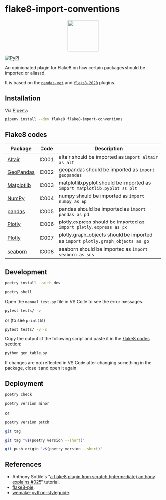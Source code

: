 # flake8-import-conventions

<p align="center">
  <img alt="" src="https://raw.githubusercontent.com/joaopalmeiro/flake8-import-conventions/main/assets/logo_round.png" width="100" height="100" />
</p>

[![PyPI](https://img.shields.io/pypi/v/flake8-import-conventions.svg)](https://pypi.org/project/flake8-import-conventions/)

An opinionated plugin for Flake8 on how certain packages should be imported or aliased.

It is based on the [`pandas-vet`](https://github.com/deppen8/pandas-vet) and [`flake8-2020`](https://github.com/asottile/flake8-2020) plugins.

## Installation

Via [Pipenv](https://pipenv.pypa.io/):

```bash
pipenv install --dev flake8 flake8-import-conventions
```

## Flake8 codes

| Package                                 | Code  | Description                                                                    |
| --------------------------------------- | ----- | ------------------------------------------------------------------------------ |
| [Altair](https://altair-viz.github.io/) | IC001 | altair should be imported as `import altair as alt`                            |
| [GeoPandas](https://geopandas.org/)     | IC002 | geopandas should be imported as `import geopandas`                             |
| [Matplotlib](https://matplotlib.org/)   | IC003 | matplotlib.pyplot should be imported as `import matplotlib.pyplot as plt`      |
| [NumPy](https://numpy.org/)             | IC004 | numpy should be imported as `import numpy as np`                               |
| [pandas](https://pandas.pydata.org/)    | IC005 | pandas should be imported as `import pandas as pd`                             |
| [Plotly](https://plotly.com/python/)    | IC006 | plotly.express should be imported as `import plotly.express as px`             |
| [Plotly](https://plotly.com/python/)    | IC007 | plotly.graph_objects should be imported as `import plotly.graph_objects as go` |
| [seaborn](https://seaborn.pydata.org/)  | IC008 | seaborn should be imported as `import seaborn as sns`                          |

## Development

```bash
poetry install --with dev
```

```bash
poetry shell
```

Open the `manual_test.py` file in VS Code to see the error messages.

```bash
pytest tests/ -v
```

or (to see `print()`s)

```bash
pytest tests/ -v -s
```

Copy the output of the following script and paste it in the [Flake8 codes](#flake8-codes) section:

```bash
python gen_table.py
```

If changes are not reflected in VS Code after changing something in the package, close it and open it again.

## Deployment

```bash
poetry check
```

```bash
poetry version minor
```

or

```bash
poetry version patch
```

```bash
git tag
```

```bash
git tag "v$(poetry version --short)"
```

```bash
git push origin "v$(poetry version --short)"
```

## References

- Anthony Sottile's "[a flake8 plugin from scratch (intermediate) anthony explains #025](https://youtu.be/ot5Z4KQPBL8)" tutorial.
- [flake8-pie](https://github.com/sbdchd/flake8-pie).
- [wemake-python-styleguide](https://github.com/wemake-services/wemake-python-styleguide).
